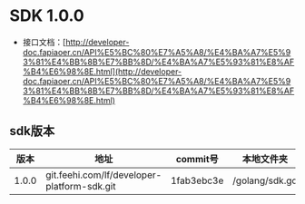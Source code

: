 # SDK 1.0.0

* 接口文档：[http://developer-doc.fapiaoer.cn/API%E5%BC%80%E7%A5%A8/%E4%BA%A7%E5%93%81%E4%BB%8B%E7%BB%8D/%E4%BA%A7%E5%93%81%E8%AF%B4%E6%98%8E.html](http://developer-doc.fapiaoer.cn/API%E5%BC%80%E7%A5%A8/%E4%BA%A7%E5%93%81%E4%BB%8B%E7%BB%8D/%E4%BA%A7%E5%93%81%E8%AF%B4%E6%98%8E.html)

## sdk版本

| 版本  | 地址                                        | commit号   | 本地文件夹     |
| ----- | ------------------------------------------- | ---------- | -------------- |
| 1.0.0 | git.feehi.com/lf/developer-platform-sdk.git | 1fab3ebc3e | /golang/sdk.go |
